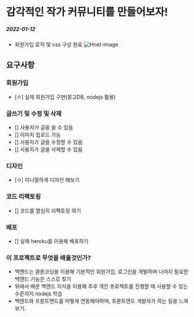 # 감각적인 작가 커뮤니티를 만들어보자!

##### 2022-01-12

- 회원가입 로직 및 css 구성 완료
  ![Hnet-image](https://user-images.githubusercontent.com/72312559/148989306-c4357326-3d50-4579-8d38-894754f0bf31.gif)

## 요구사항

### 회원가입

- [ㅇ] 실제 회원가입 구현(몽고DB, nodejs 활용)

### 글쓰기 및 수정 및 삭제

- [] 사용자가 글을 쓸 수 있음
- [] 이미지 업로드 가능
- [] 사용자가 글을 수정할 수 있음
- [] 사용자가 글을 삭제할 수 있음

### 디자인

- [ㅇ] 미니멀하게 디자인 해보기

### 코드 리팩토링

- [] 코드를 열심히 리팩토링 하기

### 배포

- [] 실제 heroku를 이용해 배포하기

### 이 프로젝트로 무엇을 배울것인가?

- 백엔드는 클론코딩을 이용해 기본적인 회원가입, 로그인을 개발하며 나머지 필요한 백엔드 기능은 스스로 찾기
- 위에서 배운 백엔드 지식을 이용해 추후 개인 프로젝트를 진행할 때 사용할 수 있는 수준까지 nodejs 학습
- 백엔드와 프론트엔드를 어떻게 연동해야하며, 프론트엔드 개발자가 하는 일을 느껴보기.

